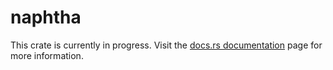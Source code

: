 # naphtha

This crate is currently in progress. Visit the [docs.rs documentation](https://docs.rs/naphtha) page for more information.

